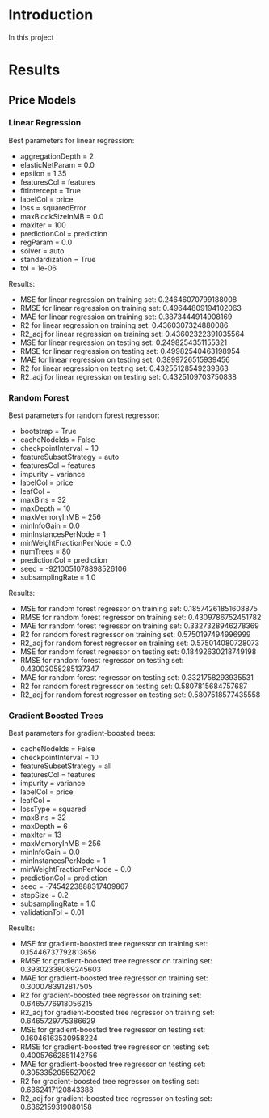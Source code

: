 # Introduction
In this project

# Results
## Price Models
### Linear Regression
Best parameters for linear regression:
- aggregationDepth = 2
- elasticNetParam = 0.0
- epsilon = 1.35
- featuresCol = features
- fitIntercept = True
- labelCol = price
- loss = squaredError
- maxBlockSizeInMB = 0.0
- maxIter = 100
- predictionCol = prediction
- regParam = 0.0
- solver = auto
- standardization = True
- tol = 1e-06

Results:
- MSE for linear regression on training set: 0.24646070799188008
- RMSE for linear regression on training set: 0.49644809194102063
- MAE for linear regression on training set: 0.3873444914908169
- R2 for linear regression on training set: 0.4360307324880086
- R2_adj for linear regression on training set: 0.43602322391035564
- MSE for linear regression on testing set: 0.2498254351155321
- RMSE for linear regression on testing set: 0.49982540463198954
- MAE for linear regression on testing set: 0.3899726515939456
- R2 for linear regression on testing set: 0.43255128549239363
- R2_adj for linear regression on testing set: 0.4325109703750838

### Random Forest
Best parameters for random forest regressor:
- bootstrap = True
- cacheNodeIds = False
- checkpointInterval = 10
- featureSubsetStrategy = auto
- featuresCol = features
- impurity = variance
- labelCol = price
- leafCol = 
- maxBins = 32
- maxDepth = 10
- maxMemoryInMB = 256
- minInfoGain = 0.0
- minInstancesPerNode = 1
- minWeightFractionPerNode = 0.0
- numTrees = 80
- predictionCol = prediction
- seed = -9210051078898526106
- subsamplingRate = 1.0

Results:
- MSE for random forest regressor on training set: 0.18574261851608875
- RMSE for random forest regressor on training set: 0.4309786752451782
- MAE for random forest regressor on training set: 0.3327328946278369
- R2 for random forest regressor on training set: 0.5750197494996999
- R2_adj for random forest regressor on training set: 0.575014080728073
- MSE for random forest regressor on testing set: 0.18492630218749198
- RMSE for random forest regressor on testing set: 0.43003058285137347
- MAE for random forest regressor on testing set: 0.3321758293935531
- R2 for random forest regressor on testing set: 0.5807815684757687
- R2_adj for random forest regressor on testing set: 0.5807518577435558

### Gradient Boosted Trees
Best parameters for gradient-boosted trees:
- cacheNodeIds = False
- checkpointInterval = 10
- featureSubsetStrategy = all
- featuresCol = features
- impurity = variance
- labelCol = price
- leafCol = 
- lossType = squared
- maxBins = 32
- maxDepth = 6
- maxIter = 13
- maxMemoryInMB = 256
- minInfoGain = 0.0
- minInstancesPerNode = 1
- minWeightFractionPerNode = 0.0
- predictionCol = prediction
- seed = -7454223888317409867
- stepSize = 0.2
- subsamplingRate = 1.0
- validationTol = 0.01

Results:
- MSE for gradient-boosted tree regressor on training set: 0.15446737792813656
- RMSE for gradient-boosted tree regressor on training set: 0.39302338089245603
- MAE for gradient-boosted tree regressor on training set: 0.3000783912817505
- R2 for gradient-boosted tree regressor on training set: 0.6465776918056215
- R2_adj for gradient-boosted tree regressor on training set: 0.6465729775386629
- MSE for gradient-boosted tree regressor on testing set: 0.16046163530958224
- RMSE for gradient-boosted tree regressor on testing set: 0.40057662851142756
- MAE for gradient-boosted tree regressor on testing set: 0.3053352055527062
- R2 for gradient-boosted tree regressor on testing set: 0.6362417120843388
- R2_adj for gradient-boosted tree regressor on testing set: 0.6362159319080158